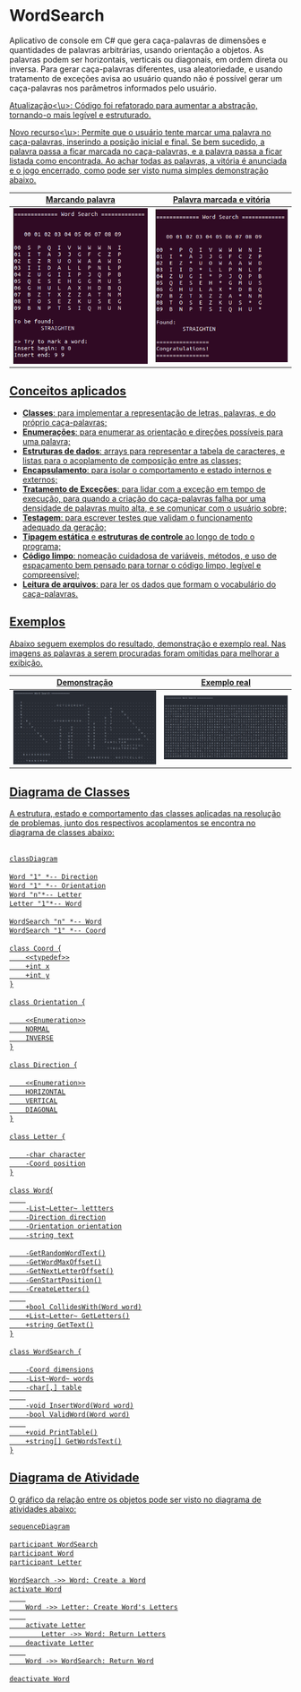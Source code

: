 
# WordSearch

Aplicativo de console em C# que gera caça-palavras de dimensões e quantidades de palavras arbitrárias, usando orientação a objetos. As palavras podem ser horizontais, verticais ou diagonais, em ordem direta ou inversa. Para gerar caça-palavras diferentes, usa aleatoriedade, e usando tratamento de exceções avisa ao usuário quando não é possível gerar um caça-palavras nos parâmetros informados pelo usuário.

<u>Atualização<\u>: Código foi refatorado para aumentar a abstração, tornando-o mais legível e estruturado.

<u>Novo recurso<\u>: Permite que o usuário tente marcar uma palavra no caça-palavras, inserindo a posição inicial e final. Se bem sucedido, a palavra passa a ficar marcada no caça-palavras, e a palavra passa a ficar listada como encontrada. Ao achar todas as palavras, a vitória é anunciada e o jogo encerrado, como pode ser visto numa simples demonstração abaixo.

| Marcando palavra   | Palavra marcada e vitória |
| ------------------ | ----------------- |
| ![](assets/3.png)  | ![](assets/4.png) |

## Conceitos aplicados

* **Classes**: para implementar a representação de letras, palavras, e do próprio caça-palavras;
* **Enumerações**: para enumerar as orientação e direções possíveis para uma palavra;
* **Estruturas de dados**: arrays para representar a tabela de caracteres, e listas para o acoplamento de composição entre as classes;
* **Encapsulamento**: para isolar o comportamento e estado internos e externos;
* **Tratamento de Exceções**: para lidar com a exceção em tempo de execução, para quando a criação do caça-palavras falha por uma densidade de palavras muito alta, e se comunicar com o usuário sobre;
* **Testagem**: para escrever testes que validam o funcionamento adequado da geração;
* **Tipagem estática** e **estruturas de controle** ao longo de todo o programa;
* **Código limpo**: nomeação cuidadosa de variáveis, métodos, e uso de espaçamento bem pensado para tornar o código limpo, legível e compreensível;
* **Leitura de arquivos**: para ler os dados que formam o vocabulário do caça-palavras.

## Exemplos

Abaixo seguem exemplos do resultado, demonstração e exemplo real. Nas imagens as palavras a serem procuradas foram omitidas para melhorar a exibição.

| Demonstração       | Exemplo real      |
| ------------------ | ----------------- |
| ![](assets/1.png)  | ![](assets/2.png) |

## Diagrama de Classes

A estrutura, estado e comportamento das classes aplicadas na resolução de problemas, junto dos respectivos acoplamentos se encontra no diagrama de classes abaixo:

```mermaid

classDiagram

Word "1" *-- Direction
Word "1" *-- Orientation
Word "n"*-- Letter
Letter "1"*-- Word

WordSearch "n" *-- Word
WordSearch "1" *-- Coord

class Coord {
	<<typedef>>
	+int x
	+int y
}

class Orientation {

	<<Enumeration>>
	NORMAL
	INVERSE
}

class Direction {

	<<Enumeration>>
	HORIZONTAL
	VERTICAL
	DIAGONAL
}

class Letter {

	-char character
	-Coord position
}

class Word{
    
	-List~Letter~ lettters
	-Direction direction
	-Orientation orientation
	-string text

    -GetRandomWordText()
    -GetWordMaxOffset()
    -GetNextLetterOffset()
    -GenStartPosition()
    -CreateLetters()
	
	+bool CollidesWith(Word word)
	+List~Letter~ GetLetters()
	+string GetText()
}

class WordSearch {

	-Coord dimensions
	-List~Word~ words
	-char[,] table
	
	-void InsertWord(Word word)
	-bool ValidWord(Word word)
	
	+void PrintTable()
	+string[] GetWordsText()
}

```
## Diagrama de Atividade

O gráfico da relação entre os objetos pode ser visto no diagrama de atividades abaixo:

```mermaid
sequenceDiagram

participant WordSearch
participant Word
participant Letter

WordSearch ->> Word: Create a Word
activate Word
	
	Word ->> Letter: Create Word's Letters
	
	activate Letter
		Letter ->> Word: Return Letters
	deactivate Letter
	
	Word ->> WordSearch: Return Word

deactivate Word
```
